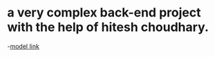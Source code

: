 # a very complex back-end project with the help of hitesh choudhary.
-[model link](https://app.eraser.io/workspace/ytpqZ1VogxGy1jzIDkzj?origin=share)